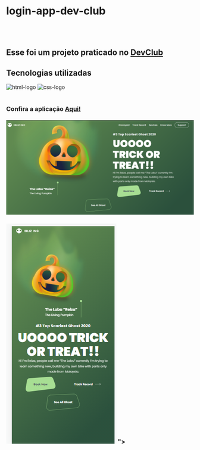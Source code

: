 <h1>login-app-dev-club</h1>
<br>
<br>
<h2> Esse foi um projeto praticado no <a href="https://www.rodolfomori.com.br/devclub">DevClub<a></a></h2>
 <h2>Tecnologias utilizadas</h2> 
 <img src="https://img.shields.io/badge/HTML5-E34F26?style=for-the-badge&logo=html5&logoColor=white" alt="html-logo">
 <img src="https://img.shields.io/badge/CSS3-1572B6?style=for-the-badge&logo=css3&logoColor=white" alt="css-logo">
 <br>
 <br>
  <h3>Confira a aplicação <a href="/">Aqui!</a>
 <br>
 <br>
 <img src="assets/196576732-0526ffed-0a2a-4ae5-9be9-a167abbec0e4.png">
<br>
<br>
<img src="assets/196576768-443b90ce-deb8-4ca9-8cfc-ab00998b98d8.png">
">
